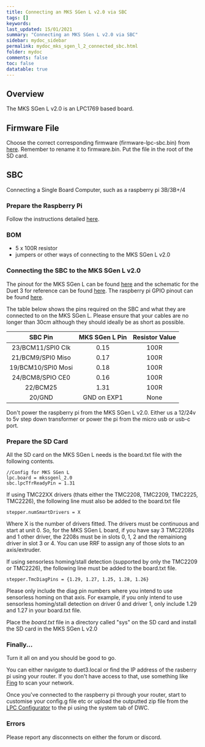 ```yaml
---
title: Connecting an MKS SGen L v2.0 via SBC
tags: []
keywords: 
last_updated: 15/01/2021
summary: "Connecting an MKS SGen L v2.0 via SBC"
sidebar: mydoc_sidebar
permalink: mydoc_mks_sgen_l_2_connected_sbc.html
folder: mydoc
comments: false
toc: false
datatable: true
---
```


## Overview

The MKS SGen L v2.0 is an LPC1769 based board.

## Firmware File

Choose the correct corresponding firmware (firmware-lpc-sbc.bin) from [here](https://github.com/gloomyandy/RepRapFirmware/releases). Remember to rename it to firmware.bin. Put the file in the root of the SD card.

## SBC

Connecting a Single Board Computer, such as a raspberry pi 3B/3B+/4

### Prepare the Raspberry Pi

Follow the instructions detailed [here](mydoc_lpc_sbc.html).

### BOM

* 5 x 100R resistor
* jumpers or other ways of connecting to the MKS SGen L v2.0

### Connecting the SBC to the MKS SGen L v2.0

The pinout for the MKS SGen L can be found [here](https://github.com/makerbase-mks/MKS-SGEN_L-V2/blob/master/Hardware/MKS%20SGEN_L%20V2.0_003/MKS%20SGEN_L%20V2.0_003%20PIN.pdf) and the schematic for the Duet 3 for reference can be found [here](https://github.com/Duet3D/Duet3-Mainboard-6HC/blob/master/Duet3_Mainboard_v1.0/Duet3_MB_schematic_v1.0.pdf). The raspberry pi GPIO pinout can be found [here](https://www.google.com/search?q=raspberry+pi+gpio+pinout&rlz=1C1CHBD_en-GBGB889GB889&sxsrf=ALeKk01CVlA8N_CGAQqQGp-7_N3pXiV0LA:1586203613303&source=lnms&tbm=isch&sa=X&ved=2ahUKEwid56X3zNToAhXSURUIHX3IAnkQ_AUoAXoECA0QAw&biw=1920&bih=937). 

The table below shows the pins required on the SBC and what they are connected to on the MKS SGen L. Please ensure that your cables are no longer than 30cm although they should ideally be as short as possible.  
 

<div class="datatable-begin"></div>

| SBC Pin       | MKS SGen L Pin       | Resistor Value  |
| :-------------: |:-------------:| :---------------:|
| 23/BCM11/SPI0 Clk           | 0.15          | 100R            |
| 21/BCM9/SPI0 Miso    | 0.17          | 100R           |
| 19/BCM10/SPI0 Mosi   | 0.18          | 100R             |
| 24/BCM8/SPIO CE0   | 0.16          | 100R             |
| 22/BCM25  | 1.31          | 100R             |
| 20/GND   | GND on EXP1          | None             |

<div class="datatable-end"></div>

Don't power the raspberry pi from the MKS SGen L v2.0. Either us a 12/24v to 5v step down transformer or power the pi from the micro usb or usb-c port.

### Prepare the SD Card

All the SD card on the MKS SGen L needs is the board.txt file with the following contents. 

```
//Config for MKS SGen L
lpc.board = mkssgenl_2.0
sbc.lpcTfrReadyPin = 1.31
```

If using TMC22XX drivers (thats either the TMC2208, TMC2209, TMC2225, TMC2226), the following line must also be added to the board.txt file
```
stepper.numSmartDrivers = X
```
Where X is the number of drivers fitted. The drivers must be continuous and start at unit 0. So, for the MKS SGen L board, if you have say 3 TMC2208s and 1 other driver, the 2208s must be in slots 0, 1, 2 and the remainiong driver in slot 3 or 4. You can use RRF to assign any of those slots to an axis/extruder.  

If using sensorless homing/stall detection (supported by only the TMC2209 or TMC2226), the following line must be added to the board.txt file.
```
stepper.TmcDiagPins = {1.29, 1.27, 1.25, 1.28, 1.26}
```
Please only include the diag pin numbers where you intend to use sensorless homing on that axis. For example, if you only intend to use sensorless homing/stall detection on driver 0 and driver 1, only include 1.29 and 1.27 in your board.txt file.  

Place the *board.txt* file in a directory called "sys" on the SD card and install the SD card in the MKS SGen L v2.0 

### Finally...

Turn it all on and you should be good to go.

You can either navigate to duet3.local or find the IP address of the rasberry pi using your router. If you don't have access to that, use something like [Fing](https://www.fing.com/products/fing-desktop) to scan your network.

Once you've connected to the raspberry pi through your router, start to customise your config.g file etc or upload the outputted zip file from the [LPC Configurator](https://jaysuk.github.io/LPCConfigurator) to the pi using the system tab of DWC.

### Errors

Please report any disconnects on either the forum or discord.